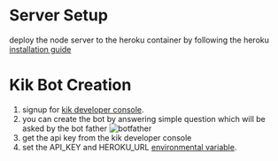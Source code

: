 # Server Setup
deploy the node server to the heroku container by following the heroku [installation guide](https://devcenter.heroku.com/articles/getting-started-with-nodejs) 

# Kik Bot Creation
 1. signup for [kik developer console](https://dev.kik.com).
 2. you can create the bot by answering simple question which will be asked by the bot father 
    <img src="../images/botfather.jpg" alt="botfather">
 3. get the api key from the kik developer console
 4. set the API_KEY and HEROKU_URL [environmental variable](https://devcenter.heroku.com/articles/config-vars).
